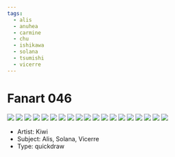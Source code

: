 ```yaml
---
tags:
  - alis
  - anuhea
  - carmine
  - chu
  - ishikawa
  - solana
  - tsumishi
  - vicerre
---
```


# Fanart 046

<img src="assets/2025-01-07_fanimage-063.png">
<img src="assets/2025-01-07_fanimage-064.png">
<img src="assets/2025-01-07_fanimage-065.png">
<img src="assets/2025-01-07_fanimage-066.png">
<img src="assets/2025-01-07_fanimage-067.png">
<img src="assets/2025-01-07_fanimage-068.png">
<img src="assets/2025-01-07_fanimage-069.png">
<img src="assets/2025-01-07_fanimage-070.png">
<img src="assets/2025-01-07_fanimage-071.png">
<img src="assets/2025-01-07_fanimage-072.png">
<img src="assets/2025-01-07_fanimage-073.png">
<img src="assets/2025-01-07_fanimage-074.png">
<img src="assets/2025-01-07_fanimage-075.png">
<img src="assets/2025-01-07_fanimage-076.png">
<img src="assets/2025-01-07_fanimage-075.png">
<img src="assets/2025-01-07_fanimage-076.png">
<img src="assets/2025-01-07_fanimage-077.png">
<img src="assets/2025-01-07_fanimage-078.png">
<img src="assets/2025-01-07_fanimage-079.png">

- Artist: Kiwi
- Subject: Alis, Solana, Vicerre
- Type: quickdraw
